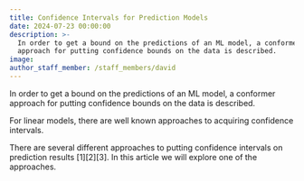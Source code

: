 ```yaml
---
title: Confidence Intervals for Prediction Models
date: 2024-07-23 00:00:00
description: >-
  In order to get a bound on the predictions of an ML model, a conformer
  approach for putting confidence bounds on the data is described. 
image:
author_staff_member: /staff_members/david
---
```

In order to get a bound on the predictions of an ML model, a conformer approach for putting confidence bounds on the data is described.

For linear models, there are well known approaches to acquiring confidence intervals.

There are several different approaches to putting confidence intervals on prediction results \[1\]\[2\]\[3\].  In this article we will explore one of the approaches.